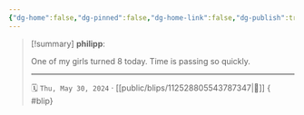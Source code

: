 ```yaml
---
{"dg-home":false,"dg-pinned":false,"dg-home-link":false,"dg-publish":true,"type":"blip","disabled rules":["yaml-title","yaml-title-alias","file-name-heading"],"title":"philipp on mastodon @ 2024-05-30","created-date":"2024-05-30T07:15:07","id":112528805543787340,"updated-date":"2025-05-02T08:50:44","dg-path":"blips/112528805543787347.md","permalink":"/blips/112528805543787347/","dgPassFrontmatter":true}
---
```


> [!summary] **philipp**:
>
> One of my girls turned 8 today. Time is passing so quickly.
> - - -
>
> 🗓️ `Thu, May 30, 2024` · [[public/blips/112528805543787347\|🔗]]
{ #blip}

